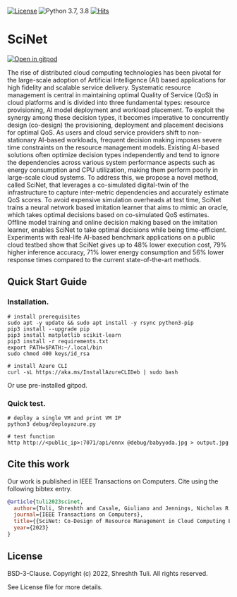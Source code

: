 [![License](https://img.shields.io/badge/License-BSD%203--Clause-red.svg)](https://github.com/imperial-qore/SciNet/blob/master/LICENSE)
![Python 3.7, 3.8](https://img.shields.io/badge/python-3.7%20%7C%203.8-blue.svg)
[![Hits](https://hits.seeyoufarm.com/api/count/incr/badge.svg?url=https%3A%2F%2Fgithub.com%2Fimperial-qore%2FSciNet%2F&count_bg=%2379C83D&title_bg=%23555555&icon=&icon_color=%23E7E7E7&title=hits&edge_flat=false)](https://hits.seeyoufarm.com)

# SciNet

<a href="https://gitpod.io/#https://github.com/shreshthtuli/SciNet/">
    <img src="https://gitpod.io/button/open-in-gitpod.svg" alt="Open in gitpod">
  </a>

The rise of distributed cloud computing technologies has been pivotal for the large-scale adoption of Artificial Intelligence (AI) based applications for high fidelity and scalable service delivery. Systematic resource management is central in maintaining optimal Quality of Service (QoS) in cloud platforms and is divided into three fundamental types: resource provisioning, AI model deployment and workload placement. To exploit the synergy among these decision types, it becomes imperative to concurrently design (co-design) the provisioning, deployment and placement decisions for optimal QoS. As users and cloud service providers shift to non-stationary AI-based workloads, frequent decision making imposes severe time constraints on the resource management models. Existing AI-based solutions often optimize decision types independently and tend to ignore the dependencies across various system performance aspects such as energy consumption and CPU utilization, making them perform poorly in large-scale cloud systems. To address this, we propose a novel method, called SciNet, that leverages a co-simulated digital-twin of the infrastructure to capture inter-metric dependencies and accurately estimate QoS scores. To avoid expensive simulation overheads at test time, SciNet trains a neural network based imitation learner that aims to mimic an oracle, which takes optimal decisions based on co-simulated QoS estimates. Offline model training and online decision making based on the imitation learner, enables SciNet to take optimal decisions while being time-efficient. Experiments with real-life AI-based benchmark applications on a public cloud testbed show that SciNet gives up to 48\% lower execution cost, 79\% higher inference accuracy, 71\% lower energy consumption and 56\% lower response times compared to the current state-of-the-art methods. 

## Quick Start Guide

### Installation.

```console
# install prerequisites
sudo apt -y update && sudo apt install -y rsync python3-pip
pip3 install --upgrade pip
pip3 install matplotlib scikit-learn
pip3 install -r requirements.txt
export PATH=$PATH:~/.local/bin
sudo chmod 400 keys/id_rsa

# install Azure CLI
curl -sL https://aka.ms/InstallAzureCLIDeb | sudo bash
```

Or use pre-installed gitpod.

### Quick test.

```console
# deploy a single VM and print VM IP
python3 debug/deployazure.py

# test function
http http://<public_ip>:7071/api/onnx @debug/babyyoda.jpg > output.jpg
```


## Cite this work
Our work is published in IEEE Transactions on Computers. Cite using the following bibtex entry.
```bibtex
@article{tuli2023scinet,
  author={Tuli, Shreshth and Casale, Giuliano and Jennings, Nicholas R.},
  journal={IEEE Transactions on Computers}, 
  title={{SciNet: Co-Design of Resource Management in Cloud Computing Environments}}, 
  year={2023}
}
```


## License

BSD-3-Clause. 
Copyright (c) 2022, Shreshth Tuli.
All rights reserved.

See License file for more details.
